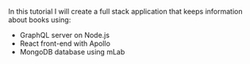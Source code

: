 In this tutorial I will create a full stack application that keeps information about books using:
- GraphQL server on Node.js
- React front-end with Apollo
- MongoDB database using mLab